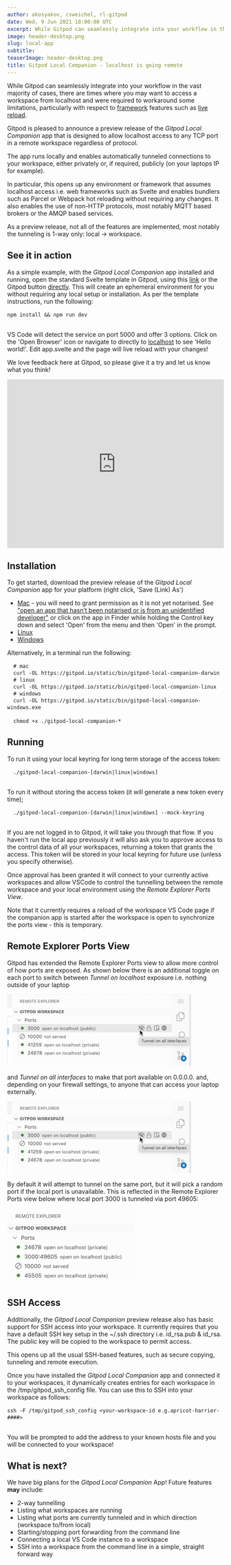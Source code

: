 ```yaml
---
author: akosyakov, csweichel, rl-gitpod
date: Wed, 9 Jun 2021 18:00:00 UTC
excerpt: While Gitpod can seamlessly integrate into your workflow in the vast majority of cases, there are times where you may want to access a workspace from localhost
image: header-desktop.png
slug: local-app
subtitle:
teaserImage: header-desktop.png
title: Gitpod Local Companion - localhost is going remote
---
```


<script context="module">
  export const prerender = true;
</script>

While Gitpod can seamlessly integrate into your workflow in the vast majority of cases, there are times where you may want to access a workspace from localhost and were required to workaround some limitations, particularly with respect to [framework](lhttps://www.gitpod.io/docs/languages/svelte/) features such as [live reload](https://github.com/gitpod-io/gitpod/issues/3282).

Gitpod is pleased to announce a preview release of the _Gitpod Local Companion_ app that is designed to allow localhost access to any TCP port in a remote workspace regardless of protocol.

The app runs locally and enables automatically tunneled connections to your workspace, either privately or, if required, publicly (on your laptops IP for example).

In particular, this opens up any environment or framework that assumes localhost access i.e. web frameworks such as Svelte and enables bundlers such as Parcel or Webpack hot reloading without requiring any changes. It also enables the use of non-HTTP protocols, most notably MQTT based brokers or the AMQP based services.

As a preview release, not all of the features are implemented, most notably the tunneling is 1-way only: local -> workspace.

## See it in action

As a simple example, with the _Gitpod Local Companion_ app installed and running, open the standard Svelte template in Gitpod, using this [link](https://gitpod.io/#https://github.com/sveltejs/template) or the Gitpod button [directly](https://github.com/sveltejs/template). This will create an ephemeral environment for you without requiring any local setup or installation. As per the template instructions, run the following:

```shell
npm install && npm run dev


```

VS Code will detect the service on port 5000 and offer 3 options. Click on the 'Open Browser' icon or navigate to directly to [localhost](http://localhost:5000/) to see 'Hello world!'. Edit app.svelte and the page will live reload with your changes!

We love feedback here at Gitpod, so please give it a try and let us know what you think!

<div style="position: relative; padding-bottom: 77.92207792207792%; height: 0;"><iframe src="https://www.loom.com/embed/5f229a408b6744dcbc6d592a9d82ff28" frameborder="0" webkitallowfullscreen mozallowfullscreen allowfullscreen style="position: absolute; top: 0; left: 0; width: 100%; height: 100%;"></iframe></div>

## Installation

To get started, download the preview release of the _Gitpod Local Companion_ app for your platform (right click, 'Save (Link) As')

- [Mac](https://gitpod.io/static/bin/gitpod-local-companion-darwin) - you will need to grant permission as it is not yet notarised. See ["open an app that hasn’t been notarised or is from an unidentified developer"](https://support.apple.com/en-au/HT202491) or click on the app in Finder while holding the Control key down and select 'Open' from the menu and then 'Open' in the prompt.
- [Linux](https://gitpod.io/static/bin/gitpod-local-companion-linux)
- [Windows](https://gitpod.io/static/bin/gitpod-local-companion-windows.exe)

Alternatively, in a terminal run the following:

```shell
  # mac
  curl -OL https://gitpod.io/static/bin/gitpod-local-companion-darwin
  # linux
  curl -OL https://gitpod.io/static/bin/gitpod-local-companion-linux
  # windows
  curl -OL https://gitpod.io/static/bin/gitpod-local-companion-windows.exe

  chmod +x ./gitpod-local-companion-*
```

## Running

To run it using your local keyring for long term storage of the access token:

```shell
  ./gitpod-local-companion-[darwin|linux|windows]


```

To run it without storing the access token (it will generate a new token every time);

```shell
  ./gitpod-local-companion-[darwin|linux|windows] --mock-keyring


```

If you are not logged in to Gitpod, it will take you through that flow. If you haven't run the local app previously it will also ask you to approve access to the control data of all your workspaces, returning a token that grants the access. This token will be stored in your local keyring for future use (unless you specify otherwise).

Once approval has been granted it will connect to your currently active workspaces and allow VSCode to control the tunnelling between the remote workspace and your local environment using the _Remote Explorer Ports View_.

Note that it currently requires a reload of the workspace VS Code page if the companion app is started after the workspace is open to synchronize the ports view - this is temporary.

## Remote Explorer Ports View

Gitpod has extended the Remote Explorer Ports view to allow more control of how ports are exposed. As shown below there is an additional toggle on each port to switch between _Tunnel on localhost_ exposure i.e. nothing outside of your laptop

![tunnel on localhost](../../../static/images/blog/local-app/tunnel-on-all.png)

and _Tunnel on all interfaces_ to make that port available on 0.0.0.0. and, depending on your firewall settings, to anyone that can access your laptop externally.

![tunnel on all](../../../static/images/blog/local-app/tunnel-on-all.png)

By default it will attempt to tunnel on the same port, but it will pick a random port if the local port is unavailable. This is reflected in the Remote Explorer Ports view below where local port 3000 is tunneled via port 49605:

![tunnel on random](../../../static/images/blog/local-app/tunnel-on-random.png)

## SSH Access

Additionally, the _Gitpod Local Companion_ preview release also has basic support for SSH access into your workspace. It currently requires that you have a default SSH key setup in the ~/.ssh directory i.e. id_rsa.pub & id_rsa. The public key will be copied to the workspace to permit access.

This opens up all the usual SSH-based features, such as secure copying, tunneling and remote execution.

Once you have installed the _Gitpod Local Companion_ app and connected it to your workspaces, it dynamically creates entries for each workspace in the /tmp/gitpod_ssh_config file. You can use this to SSH into your workspace as follows:

```shell
ssh -F /tmp/gitpod_ssh_config <your-workspace-id e.g.apricot-harrier-####>


```

You will be prompted to add the address to your known hosts file and you will be connected to your workspace!

## What is next?

We have big plans for the _Gitpod Local Companion_ App! Future features **may** include:

- 2-way tunnelling
- Listing what workspaces are running
- Listing what ports are currently tunneled and in which direction (workspace to/from local)
- Starting/stopping port forwarding from the command line
- Connecting a local VS Code instance to a workspace
- SSH into a workspace from the command line in a simple, straight forward way
